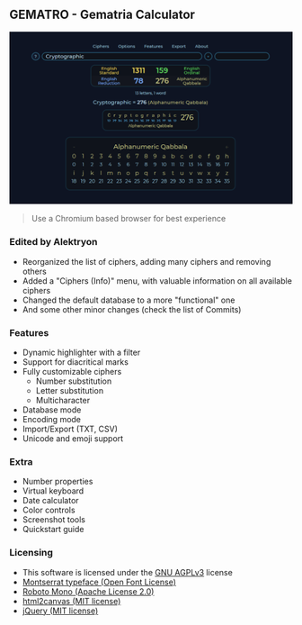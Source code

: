 ## GEMATRO - Gematria Calculator
![GEMATRO - Gematria Calculator](res/preview.png)

> Use a Chromium based browser for best experience

### Edited by Alektryon

* Reorganized the list of ciphers, adding many ciphers and removing others
* Added a "Ciphers (Info)" menu, with valuable information on all available ciphers
* Changed the default database to a more "functional" one
* And some other minor changes (check the list of Commits)

### Features

* Dynamic highlighter with a filter
* Support for diacritical marks
* Fully customizable ciphers
    * Number substitution
    * Letter substitution
    * Multicharacter
* Database mode
* Encoding mode
* Import/Export (TXT, CSV)
* Unicode and emoji support

### Extra

* Number properties
* Virtual keyboard
* Date calculator
* Color controls
* Screenshot tools
* Quickstart guide

### Licensing

* This software is licensed under the [GNU AGPLv3](https://www.gnu.org/licenses/agpl-3.0.html) license
* [Montserrat typeface (Open Font License)](https://fonts.google.com/specimen/Montserrat/about)
* [Roboto Mono (Apache License 2.0)](https://fonts.google.com/specimen/Roboto+Mono/about)
* [html2canvas (MIT license)](https://github.com/niklasvh/html2canvas)
* [jQuery (MIT license)](https://github.com/jquery/jquery)